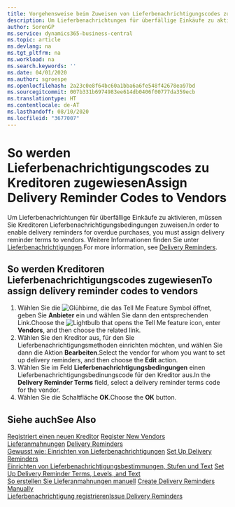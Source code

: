 ```yaml
---
title: Vorgehensweise beim Zuweisen von Lieferbenachrichtigungscodes zu Kreditoren
description: Um Lieferbenachrichtungen für überfällige Einkäufe zu aktivieren, müssen Sie Kreditoren Lieferbenachrichtigungsbedingungen zuweisen.
author: SorenGP
ms.service: dynamics365-business-central
ms.topic: article
ms.devlang: na
ms.tgt_pltfrm: na
ms.workload: na
ms.search.keywords: ''
ms.date: 04/01/2020
ms.author: sgroespe
ms.openlocfilehash: 2a23c0e8f64bc60a1bba6a6fe548f42678ea97bd
ms.sourcegitcommit: 007b331b6974983ee614db0406f00777da359ecb
ms.translationtype: HT
ms.contentlocale: de-AT
ms.lasthandoff: 08/10/2020
ms.locfileid: "3677007"
---
```

# <a name="assign-delivery-reminder-codes-to-vendors"></a><span data-ttu-id="09f8b-103">So werden Lieferbenachrichtigungscodes zu Kreditoren zugewiesen</span><span class="sxs-lookup"><span data-stu-id="09f8b-103">Assign Delivery Reminder Codes to Vendors</span></span>
<span data-ttu-id="09f8b-104">Um Lieferbenachrichtungen für überfällige Einkäufe zu aktivieren, müssen Sie Kreditoren Lieferbenachrichtigungsbedingungen zuweisen.</span><span class="sxs-lookup"><span data-stu-id="09f8b-104">In order to enable delivery reminders for overdue purchases, you must assign delivery reminder terms to vendors.</span></span> <span data-ttu-id="09f8b-105">Weitere Informationen finden Sie unter [Lieferbenachrichtigungen](delivery-reminders.md).</span><span class="sxs-lookup"><span data-stu-id="09f8b-105">For more information, see [Delivery Reminders](delivery-reminders.md).</span></span>  

## <a name="to-assign-delivery-reminder-codes-to-vendors"></a><span data-ttu-id="09f8b-106">So werden Kreditoren Lieferbenachrichtigungscodes zugewiesen</span><span class="sxs-lookup"><span data-stu-id="09f8b-106">To assign delivery reminder codes to vendors</span></span>  

1.  <span data-ttu-id="09f8b-107">Wählen Sie die ![Glühbirne, die das Tell Me Feature](../../media/ui-search/search_small.png "Tell me-Funktion") Symbol öffnet, geben Sie **Anbieter** ein und wählen Sie dann den entsprechenden Link.</span><span class="sxs-lookup"><span data-stu-id="09f8b-107">Choose the ![Lightbulb that opens the Tell Me feature](../../media/ui-search/search_small.png "Tell me what you want to do") icon, enter **Vendors**, and then choose the related link.</span></span>  
2.  <span data-ttu-id="09f8b-108">Wählen Sie den Kreditor aus, für den Sie Lieferbenachrichtigungsmethoden einrichten möchten, und wählen Sie dann die Aktion **Bearbeiten**.</span><span class="sxs-lookup"><span data-stu-id="09f8b-108">Select the vendor for whom you want to set up delivery reminders, and then choose the **Edit** action.</span></span>  
3.  <span data-ttu-id="09f8b-109">Wählen Sie im Feld **Lieferbenachrichtigungsbedingungen** einen Lieferbenachrichtigungsbedinungscode für den Kreditor aus.</span><span class="sxs-lookup"><span data-stu-id="09f8b-109">In the **Delivery Reminder Terms** field, select a delivery reminder terms code for the vendor.</span></span>  
4.  <span data-ttu-id="09f8b-110">Wählen Sie die Schaltfläche **OK**.</span><span class="sxs-lookup"><span data-stu-id="09f8b-110">Choose the **OK** button.</span></span>  

## <a name="see-also"></a><span data-ttu-id="09f8b-111">Siehe auch</span><span class="sxs-lookup"><span data-stu-id="09f8b-111">See Also</span></span>  
 <span data-ttu-id="09f8b-112">[Registriert einen neuen Kreditor](../../purchasing-how-register-new-vendors.md) </span><span class="sxs-lookup"><span data-stu-id="09f8b-112">[Register New Vendors](../../purchasing-how-register-new-vendors.md) </span></span>  
 <span data-ttu-id="09f8b-113">[Lieferanmahnungen](delivery-reminders.md) </span><span class="sxs-lookup"><span data-stu-id="09f8b-113">[Delivery Reminders](delivery-reminders.md) </span></span>  
 <span data-ttu-id="09f8b-114">[Gewusst wie: Einrichten von Lieferbenachrichtigungen](how-to-set-up-delivery-reminders.md) </span><span class="sxs-lookup"><span data-stu-id="09f8b-114">[Set Up Delivery Reminders](how-to-set-up-delivery-reminders.md) </span></span>  
 <span data-ttu-id="09f8b-115">[Einrichten von Lieferbenachrichtigungsbestimmungen, Stufen und Text](how-to-set-up-delivery-reminder-terms-levels-and-text.md) </span><span class="sxs-lookup"><span data-stu-id="09f8b-115">[Set Up Delivery Reminder Terms, Levels, and Text](how-to-set-up-delivery-reminder-terms-levels-and-text.md) </span></span>  
 <span data-ttu-id="09f8b-116">[So erstellen Sie Lieferanmahnungen manuell](how-to-create-delivery-reminders-manually.md) </span><span class="sxs-lookup"><span data-stu-id="09f8b-116">[Create Delivery Reminders Manually](how-to-create-delivery-reminders-manually.md) </span></span>  
 [<span data-ttu-id="09f8b-117">Lieferbenachrichtigung registrieren</span><span class="sxs-lookup"><span data-stu-id="09f8b-117">Issue Delivery Reminders</span></span>](how-to-issue-delivery-reminders.md)
